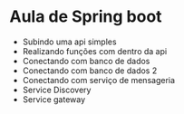 # Aula de Spring boot

- Subindo uma api simples
- Realizando funções com dentro da api
- Conectando com banco de dados
- Conectando com banco de dados 2
- Conectando com serviço de mensageria
- Service Discovery
- Service gateway 